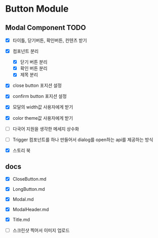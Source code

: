 # Button Module

## Modal Component TODO

- [x] 타이틀, 닫기버튼, 확인버튼, 컨텐츠 받기
- [x] 컴포넌트 분리

  - [x] 닫기 버튼 분리
  - [x] 확인 버튼 분리
  - [x] 제목 분리

- [x] close button 포지션 설정
- [x] confirm button 포지션 설정
- [x] 모달의 width값 사용자에게 받기
- [x] color theme값 사용자에게 받기
- [ ] 다국어 지원을 생각한 메세지 상수화
- [ ] Trigger 컴포넌트를 하나 만들어서 dialog를 open하는 api를 제공하는 방식

- [x] 스토리 북

## docs

- [x] CloseButton.md
- [x] LongButton.md
- [x] Modal.md
- [x] ModalHeader.md
- [x] Title.md

- [ ] 스크린샷 찍어서 이미지 업로드

